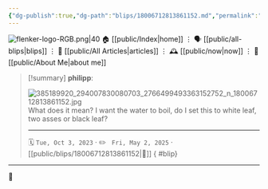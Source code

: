 ```yaml
---
{"dg-publish":true,"dg-path":"blips/18006712813861152.md","permalink":"/blips/18006712813861152/","title":"philipp on instagram @ 2023-10-03"}
---
```



<div class="transclusion internal-embed is-loaded"><div class="markdown-embed">




![flenker-logo-RGB.png|40](/img/user/attachments/flenker-logo-RGB.png)
🏠 [[public/Index\|home]]  ⋮ 🗣️ [[public/all-blips\|blips]] ⋮  📝 [[public/All Articles\|articles]]  ⋮ 🕰️ [[public/now\|now]] ⋮ 🪪 [[public/About Me\|about me]]


</div></div>


> [!summary] **philipp**:
>
> ![385189920_294007830080703_2766499493363152752_n_18006712813861152.jpg](/img/user/attachments/385189920_294007830080703_2766499493363152752_n_18006712813861152.jpg)
> What does it mean? I want the water to boil, do I set this to white leaf, two asses or black leaf?
> - - -
>
> 🗓️ <code>Tue, Oct 3, 2023</code>  · ✏️ <code> Fri, May 2, 2025</code>  · [[public/blips/18006712813861152\|🔗]]
{ #blip}


- - -

 👾
